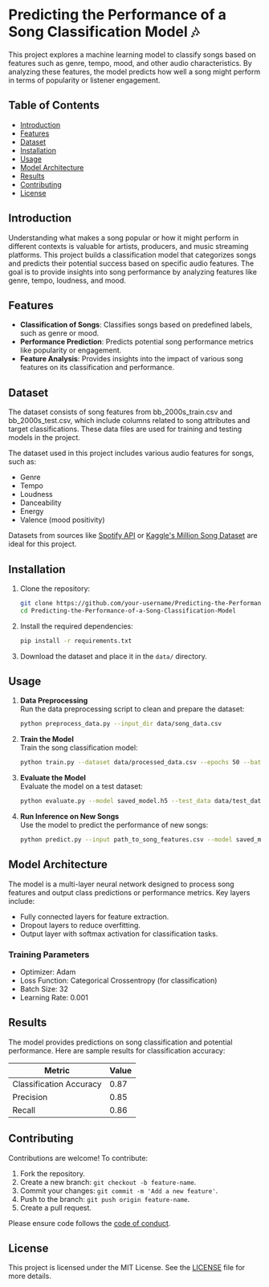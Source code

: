 # Predicting the Performance of a Song Classification Model 🎶

This project explores a machine learning model to classify songs based on features such as genre, tempo, mood, and other audio characteristics. By analyzing these features, the model predicts how well a song might perform in terms of popularity or listener engagement.

## Table of Contents

- [Introduction](#introduction)
- [Features](#features)
- [Dataset](#dataset)
- [Installation](#installation)
- [Usage](#usage)
- [Model Architecture](#model-architecture)
- [Results](#results)
- [Contributing](#contributing)
- [License](#license)




## Introduction

Understanding what makes a song popular or how it might perform in different contexts is valuable for artists, producers, and music streaming platforms. This project builds a classification model that categorizes songs and predicts their potential success based on specific audio features. The goal is to provide insights into song performance by analyzing features like genre, tempo, loudness, and mood.

## Features

- **Classification of Songs**: Classifies songs based on predefined labels, such as genre or mood.
- **Performance Prediction**: Predicts potential song performance metrics like popularity or engagement.
- **Feature Analysis**: Provides insights into the impact of various song features on its classification and performance.

## Dataset

The dataset consists of song features from bb_2000s_train.csv and bb_2000s_test.csv, which include columns related to song attributes and target classifications. These data files are used for training and testing models in the project.

The dataset used in this project includes various audio features for songs, such as:

- Genre
- Tempo
- Loudness
- Danceability
- Energy
- Valence (mood positivity)

Datasets from sources like [Spotify API](https://developer.spotify.com/documentation/web-api/) or [Kaggle's Million Song Dataset](https://www.kaggle.com/datasets/zusmani/spotify-dataset-19212020-160k-tracks) are ideal for this project. 

## Installation

1. Clone the repository:
   ```bash
   git clone https://github.com/your-username/Predicting-the-Performance-of-a-Song-Classification-Model.git
   cd Predicting-the-Performance-of-a-Song-Classification-Model
   ```

2. Install the required dependencies:
   ```bash
   pip install -r requirements.txt
   ```

3. Download the dataset and place it in the `data/` directory.

## Usage

1. **Data Preprocessing**  
   Run the data preprocessing script to clean and prepare the dataset:
   ```bash
   python preprocess_data.py --input_dir data/song_data.csv
   ```

2. **Train the Model**  
   Train the song classification model:
   ```bash
   python train.py --dataset data/processed_data.csv --epochs 50 --batch_size 32
   ```

3. **Evaluate the Model**  
   Evaluate the model on a test dataset:
   ```bash
   python evaluate.py --model saved_model.h5 --test_data data/test_data.csv
   ```

4. **Run Inference on New Songs**  
   Use the model to predict the performance of new songs:
   ```bash
   python predict.py --input path_to_song_features.csv --model saved_model.h5
   ```

## Model Architecture

The model is a multi-layer neural network designed to process song features and output class predictions or performance metrics. Key layers include:

- Fully connected layers for feature extraction.
- Dropout layers to reduce overfitting.
- Output layer with softmax activation for classification tasks.

### Training Parameters

- Optimizer: Adam
- Loss Function: Categorical Crossentropy (for classification)
- Batch Size: 32
- Learning Rate: 0.001

## Results

The model provides predictions on song classification and potential performance. Here are sample results for classification accuracy:

| Metric          | Value      |
|-----------------|------------|
| Classification Accuracy | 0.87      |
| Precision       | 0.85       |
| Recall          | 0.86       |

## Contributing

Contributions are welcome! To contribute:

1. Fork the repository.
2. Create a new branch: `git checkout -b feature-name`.
3. Commit your changes: `git commit -m 'Add a new feature'`.
4. Push to the branch: `git push origin feature-name`.
5. Create a pull request.

Please ensure code follows the [code of conduct](CODE_OF_CONDUCT.md).

## License

This project is licensed under the MIT License. See the [LICENSE](LICENSE) file for more details.
